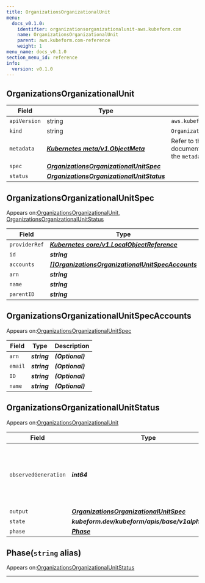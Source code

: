 ```yaml
---
title: OrganizationsOrganizationalUnit
menu:
  docs_v0.1.0:
    identifier: organizationsorganizationalunit-aws.kubeform.com
    name: OrganizationsOrganizationalUnit
    parent: aws.kubeform.com-reference
    weight: 1
menu_name: docs_v0.1.0
section_menu_id: reference
info:
  version: v0.1.0
---
```


## OrganizationsOrganizationalUnit
| Field | Type | Description |
| ------ | ----- | ----------- |
| `apiVersion` | string | `aws.kubeform.com/v1alpha1` |
|    `kind` | string | `OrganizationsOrganizationalUnit` |
| `metadata` | ***[Kubernetes meta/v1.ObjectMeta](https://kubernetes.io/docs/reference/generated/kubernetes-api/v1.13/#objectmeta-v1-meta)***|Refer to the Kubernetes API documentation for the fields of the `metadata` field.|
| `spec` | ***[OrganizationsOrganizationalUnitSpec](#organizationsorganizationalunitspec)***||
| `status` | ***[OrganizationsOrganizationalUnitStatus](#organizationsorganizationalunitstatus)***||
## OrganizationsOrganizationalUnitSpec

Appears on:[OrganizationsOrganizationalUnit](#organizationsorganizationalunit), [OrganizationsOrganizationalUnitStatus](#organizationsorganizationalunitstatus)

| Field | Type | Description |
| ------ | ----- | ----------- |
| `providerRef` | ***[Kubernetes core/v1.LocalObjectReference](https://kubernetes.io/docs/reference/generated/kubernetes-api/v1.13/#localobjectreference-v1-core)***||
| `id` | ***string***||
| `accounts` | ***[[]OrganizationsOrganizationalUnitSpecAccounts](#organizationsorganizationalunitspecaccounts)***| ***(Optional)*** |
| `arn` | ***string***| ***(Optional)*** |
| `name` | ***string***||
| `parentID` | ***string***||
## OrganizationsOrganizationalUnitSpecAccounts

Appears on:[OrganizationsOrganizationalUnitSpec](#organizationsorganizationalunitspec)

| Field | Type | Description |
| ------ | ----- | ----------- |
| `arn` | ***string***| ***(Optional)*** |
| `email` | ***string***| ***(Optional)*** |
| `ID` | ***string***| ***(Optional)*** |
| `name` | ***string***| ***(Optional)*** |
## OrganizationsOrganizationalUnitStatus

Appears on:[OrganizationsOrganizationalUnit](#organizationsorganizationalunit)

| Field | Type | Description |
| ------ | ----- | ----------- |
| `observedGeneration` | ***int64***| ***(Optional)*** Resource generation, which is updated on mutation by the API Server.|
| `output` | ***[OrganizationsOrganizationalUnitSpec](#organizationsorganizationalunitspec)***| ***(Optional)*** |
| `state` | ***kubeform.dev/kubeform/apis/base/v1alpha1.State***| ***(Optional)*** |
| `phase` | ***[Phase](#phase)***| ***(Optional)*** |
## Phase(`string` alias)

Appears on:[OrganizationsOrganizationalUnitStatus](#organizationsorganizationalunitstatus)

---
